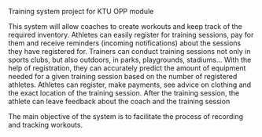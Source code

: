Training system project for KTU OPP module

This system will allow coaches to create workouts and keep track of the required inventory. Athletes can easily register for training sessions, pay for them and receive reminders (incoming notifications) about the sessions they have registered for. Trainers can conduct training sessions not only in sports clubs, but also outdoors, in parks, playgrounds, stadiums... With the help of registration, they can accurately predict the amount of equipment needed for a given training session based on the number of registered athletes. Athletes can register, make payments, see advice on clothing and the exact location of the training session. After the training session, the athlete can leave feedback about the coach and the training session

The main objective of the system is to facilitate the process of recording and tracking workouts.
